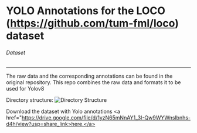 # YOLO Annotations for the LOCO (https://github.com/tum-fml/loco) dataset
<h6>Dataset</h6>
<hr>
The raw data and the corresponding annotations can be found in the original repository. This repo combines the raw data and formats it to be used for Yolov8

Directory structure: 
![Directory Structure](tree.png)


Download the dataset with Yolo annotations <a href="https://drive.google.com/file/d/1yzN65mNnAY1_3I-Qw9WYWnslbnhs-d4h/view?usp=share_link>here.</a>

